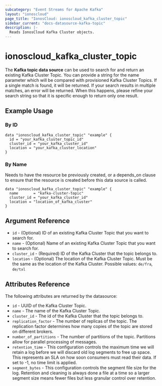```yaml
---
subcategory: "Event Streams for Apache Kafka"
layout: "ionoscloud"
page_title: "IonosCloud: ionoscloud_kafka_cluster_topic"
sidebar_current: "docs-datasource-kafka-topic"
description: |-
  Reads IonosCloud Kafka Cluster objects.
---
```


# ionoscloud_kafka_cluster_topic

The **Kafka topic data source** can be used to search for and return an existing Kafka Cluster Topic.
You can provide a string for the name parameter which will be compared with provisioned Kafka Cluster Topics.
If a single match is found, it will be returned. If your search results in multiple matches, an error will be returned.
When this happens, please refine your search string so that it is specific enough to return only one result.

## Example Usage

### By ID

```hcl
data "ionoscloud_kafka_cluster_topic" "example" {
  id = "your_kafka_cluster_topic_id"
  cluster_id = "your_kafka_cluster_id"
  location = "your_kafka_cluster_location"
}
```

### By Name

Needs to have the resource be previously created, or a depends_on clause to ensure that the resource is created before
this data source is called.

```hcl
data "ionoscloud_kafka_cluster_topic" "example" {
  name       = "kafka-cluster-topic"
  cluster_id = "your_kafka_cluster_id"
  location = "location_of_kafka_cluster"
}
```

## Argument Reference

* `id` - (Optional) ID of an existing Kafka Cluster Topic that you want to search for.
* `name` - (Optional) Name of an existing Kafka Cluster Topic that you want to search for.
* `cluster_id` - (Required) ID of the Kafka Cluster that the topic belongs to.
* `location` - (Optional) The location of the Kafka Cluster Topic. Must be the same as the location of the Kafka
  Cluster. Possible values: `de/fra`, `de/txl`

## Attributes Reference

The following attributes are returned by the datasource:

* `id` - UUID of the Kafka Cluster Topic.
* `name` - The name of the Kafka Cluster Topic.
* `cluster_id` - The id of the Kafka Cluster that the topic belongs to.
* `replication_factor` - The number of replicas of the topic. The replication factor determines how many copies of the
  topic are stored on different brokers.
* `number_of_partitions` - The number of partitions of the topic. Partitions allow for parallel processing of messages.
* `retention_time` - This configuration controls the maximum time we will retain a log before we will discard old log
  segments to free up space. This represents an SLA on how soon consumers must read their data. If set to -1, no time
  limit is applied.
* `segment_bytes` - This configuration controls the segment file size for the log. Retention and cleaning is always done a file at a time so a larger segment size means fewer files but less granular control over retention.
